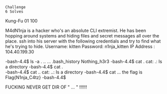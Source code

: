 
    Challenge
    6 Solves

Kung-Fu 01
100

M4dN1nja is a hacker who's an absolute CLI extremist. He has been hopping around systems and hiding files and 
secret messages all over the place. ssh into his server with the following credentials and try to find what he's
trying to hide.
Username: kitten
Password: n1nja_kitten
IP Address : 104.40.199.30 

-bash-4.4$ ls -a
.  ..  ...  .bash_history  Nothing_h3r3
-bash-4.4$ cat .
cat: .: Is a directory
-bash-4.4$ cat .     
-bash-4.4$ cat ..
cat: ..: Is a directory
-bash-4.4$ cat ...
the flag is Flag{N1nja_C4tz}
-bash-4.4$ 

 FUCKING NEVER GET DIR OF  " ... "    !!!!!!

